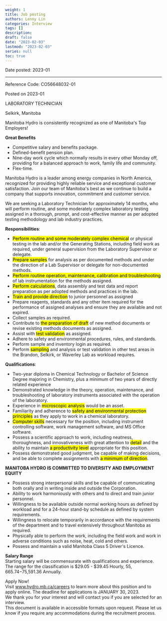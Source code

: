 ```yaml
---
weight: 1
title: Job posting
authors: Lenny Lin
categories: Interview
tags: []
description: 
draft: false
date: "2023-02-03"
lastmod: "2023-02-03"
series: null
toc: true
---
```




Date posted:  2023-01

<!--more-->
---



Reference Code: CO56648032-01

Posted on 2023-01  

LABORATORY TECHNICIAN  

Selkirk, Manitoba  

Manitoba Hydro is consistently recognized as one of Manitoba's Top Employers!  

**Great Benefits**  

- Competitive salary and benefits package.
- Defined-benefit pension plan.
- Nine-day work cycle which normally results in every other Monday off, providing for a balanced approach to work, family life and community.
- Flex-time.

Manitoba Hydro is a leader among energy companies in North America, recognized for providing highly reliable service and exceptional customer satisfaction. Join our team of Manitoba's best as we continue to build a company that supports innovation, commitment and customer service.  

We are seeking a Laboratory Technician for approximately 14 months, who will perform routine, and some moderately complex laboratory testing assigned in a thorough, prompt, and cost-effective manner as per adopted testing methodology and lab industry practices.

**Responsibilities**:

- <mark class = "lemon">Perform routine and some moderately complex chemical</mark> or physical testing in the lab and/or the Generating Stations, including field work as required, under general supervision from the Laboratory Supervisor or delegate.
- <mark class = "lemon">Prepare samples</mark> for analysis as per documented methods and under the direction of a Lab Supervisor or delegate for non-documented methods.
- <mark class = "lemon">Perform routine operation, maintenance, calibration and troubleshooting</mark> of lab instrumentation for the methods assigned.
- <mark class = "lemon">Perform calculations</mark>, data assembly and test data and report preparation as per adopted methods and practices in the lab.
- <mark class = "lemon">Train and provide direction</mark> to junior personnel as assigned
- Prepare reagents, standards and any other item required for the performance of assigned analyses and ensure they are available and not expired.
- Collect samples as required.
- Contribute to <mark class = "lemon">the preparation of draft</mark> of new method documents or revise existing methods documents as assigned.
- Assist with <mark class = "lemon">test validation</mark> as assigned.
- Adhere to safety and environmental procedures, rules, and standards.
- Perform sample and inventory login as required.
- Perform <mark class = "lemon">sampling</mark> and analysis or test validation in other test areas in the Brandon, Selkirk, or Waverley Lab as workload requires.

**Qualifications**:

- Two-year diploma in Chemical Technology or Bachelor of Science Degree majoring in Chemistry, plus a minimum of two years of directly related experience
- Demonstrated knowledge in the theory, operation, maintenance, and troubleshooting of laboratory instruments associated with the operation of the laboratory.
- Experience in <mark class = "lemon">microscopic analysis</mark> would be an asset.
- Familiarity and adherence to <mark class = "lemon">safety and environmental protection principles</mark> as they apply to work in a chemical laboratory.
- <mark class = "lemon">Computer skills</mark> necessary for the position, including instrument controlling software, work management software, and MS Office software.
- Possess a scientific approach to work, including neatness, thoroughness, and innovativeness with great attention to <mark class = "lemon">detail</mark> and the ability to maintain <mark class = "lemon">a productivity level</mark> appropriate for this position.
- Possess demonstrated good judgment, be capable of making decisions, and be able to complete assignments with <mark class = "lemon">a minimum of direction</mark>.

**MANITOBA HYDRO IS COMMITTED TO DIVERSITY AND EMPLOYMENT EQUITY**

- Possess strong interpersonal skills and be capable of communicating both orally and in writing inside and outside the Corporation.
- Ability to work harmoniously with others and to direct and train junior personnel.
- Willingness to be available outside normal working hours as defined by workload and for a 24-hour stand-by schedule as defined by system requirements.
- Willingness to relocate temporarily in accordance with the requirements of the department and to travel extensively throughout Manitoba as required.
- Physically able to perform the work, including the field work and work in adverse conditions such as noise, heat, cold and others.
- Possess and maintain a valid Manitoba Class 5 Driver's Licence.


**Salary Range**  
Starting salary will be commensurate with qualifications and experience. The range for the classification is $29.05 - $39.45 Hourly, $55,665.74-$75,591.36 Annually.

Apply Now!  
Visit www.hydro.mb.ca/careers to learn more about this position and to apply online. The deadline for applications is JANUARY 30, 2023.  
We thank you for your interest and will contact you if you are selected for an interview.  
This document is available in accessible formats upon request. Please let us know if you require any accommodations during the recruitment process.